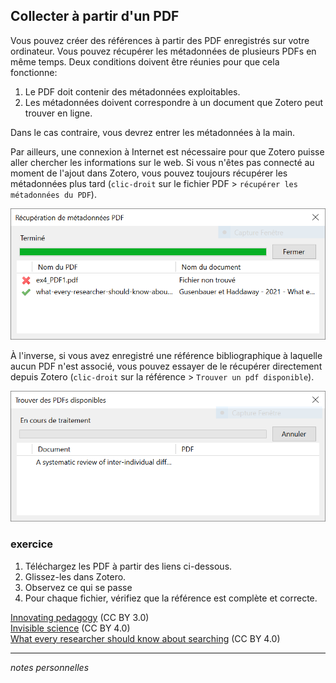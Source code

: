 ## Collecter à partir d'un PDF

Vous pouvez créer des références à partir des PDF enregistrés sur votre ordinateur. Vous pouvez récupérer les métadonnées de plusieurs PDFs en même temps. Deux conditions doivent être réunies pour que cela fonctionne:

1. Le PDF doit contenir des métadonnées exploitables.
2. Les métadonnées doivent correspondre à un document que Zotero peut trouver en ligne.

Dans le cas contraire, vous devrez entrer les métadonnées à la main.

Par ailleurs, une connexion à Internet est nécessaire pour que Zotero puisse aller chercher les informations sur le web. Si vous n'êtes pas connecté au moment de l'ajout dans Zotero, vous pouvez toujours récupérer les métadonnées plus tard (`clic-droit` sur le fichier PDF > `récupérer les métadonnées du PDF`).

![](img/collecter-pdf1.PNG)

À l'inverse, si vous avez enregistré une référence bibliographique à laquelle aucun PDF n'est associé, vous pouvez essayer de le récupérer directement depuis Zotero (`clic-droit` sur la référence > `Trouver un pdf disponible`).

![](img/collecter-pdf2.PNG)

### exercice

1. Téléchargez les PDF à partir des liens ci-dessous.
2. Glissez-les dans Zotero.
3. Observez ce qui se passe
4. Pour chaque fichier, vérifiez que la référence est complète et correcte.

[Innovating pedagogy](https://github.com/grolimur/zotero-id/blob/master/docs/innovating-pedagogy-2016.pdf) (CC BY 3.0)   
[Invisible science](https://github.com/grolimur/zotero-id/blob/master/docs/invisible-science.pdf) (CC BY 4.0)   
[What every researcher should know about searching](https://github.com/grolimur/zotero-id/blob/master/docs/what-every-researcher-should-know-about-searching.pdf) (CC BY 4.0)   

---

*notes personnelles*
